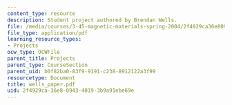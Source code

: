 ```yaml
---
content_type: resource
description: Student project authored by Brendan Wells.
file: /media/courses/3-45-magnetic-materials-spring-2004/2f4929ca36e8094340193b9a91ebe69e_wells_paper.pdf
file_type: application/pdf
learning_resource_types:
- Projects
ocw_type: OCWFile
parent_title: Projects
parent_type: CourseSection
parent_uid: b0f82ba0-83f9-9191-c238-8912122a3f99
resourcetype: Document
title: wells_paper.pdf
uid: 2f4929ca-36e8-0943-4019-3b9a91ebe69e
---
```

